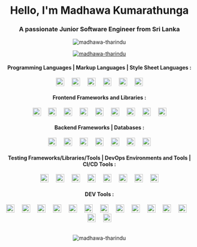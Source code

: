 <h1 align="center">Hello, I'm Madhawa Kumarathunga</h1>
<h3 align="center">A passionate Junior Software Engineer from Sri Lanka</h3>

<p align="center"> <img src="https://komarev.com/ghpvc/?username=madhawa-tharindu&label=Profile%20views&color=0e75b6&style=flat" alt="madhawa-tharindu" /> </p>

<p align="center"> <a href="https://github.com/ryo-ma/github-profile-trophy"><img src="https://github-profile-trophy.vercel.app/?username=madhawa-tharindu" alt="madhawa-tharindu" /></a> </p>

<p align="center">
</p>

<h4 align="center">Programming Languages | Markup Languages | Style Sheet Languages :</h4>
<div align="center">
  <img src="https://skillicons.dev/icons?i=java" height="22" alt="java logo"  />
  <img width="12" />
  <img src="https://skillicons.dev/icons?i=js" height="22" alt="javascript logo"  />
  <img width="12" />
  <img src="https://cdn.jsdelivr.net/gh/devicons/devicon/icons/typescript/typescript-original.svg" height="22" alt="typescript logo"  />
  <img width="12" />
  <img src="https://skillicons.dev/icons?i=py" height="22" alt="python logo"  />
  <img width="12" />
  <img src="https://skillicons.dev/icons?i=html" height="22" alt="html5 logo"  />
  <img width="12" />
  <img src="https://skillicons.dev/icons?i=css" height="22" alt="css3 logo"  />
</div>

<h4 align="center">Frontend Frameworks and Libraries :</h4>

<div align="center">
  <img src="https://skillicons.dev/icons?i=react" height="22" alt="react logo"  />
  <img width="12" />
  <img src="https://skillicons.dev/icons?i=nextjs" height="22" alt="nextjs logo"  />
  <img width="12" />
  <img src="https://skillicons.dev/icons?i=tailwind" height="22" alt="tailwindcss logo"  />
  <img width="12" />
  <img src="https://skillicons.dev/icons?i=materialui" height="22" alt="materialui logo"  />
  <img width="12" />
  <img src="https://cdn.jsdelivr.net/gh/devicons/devicon/icons/bootstrap/bootstrap-original.svg" height="22" alt="bootstrap logo"  />
  <img width="12" />
  <img src="https://skillicons.dev/icons?i=sass" height="22" alt="sass logo"  />
  <img width="12" />
  <img src="https://skillicons.dev/icons?i=vue" height="22" alt="vuejs logo"  />
  <img width="12" />
  <img src="https://cdn.jsdelivr.net/gh/devicons/devicon/icons/vuetify/vuetify-original.svg" height="22" alt="vuetify logo"  />
  <img width="12" />
  <img src="https://cdn.jsdelivr.net/gh/devicons/devicon/icons/angularjs/angularjs-original.svg" height="22" alt="angularjs logo"  />
</div>

<h4 align="center">Backend Frameworks | Databases :</h4>

<div align="center">
  <img src="https://skillicons.dev/icons?i=nodejs" height="22" alt="nodejs logo"  />
  <img width="12" />
  <img src="https://skillicons.dev/icons?i=express" height="22" alt="express logo"  />
  <img width="12" />
  <img src="https://skillicons.dev/icons?i=spring" height="22" alt="spring logo"  />
  <img width="12" />
  <img src="https://skillicons.dev/icons?i=flask" height="22" alt="flask logo"  />
  <img width="12" />
  <img src="https://skillicons.dev/icons?i=mysql" height="22" alt="mysql logo"  />
  <img width="12" />
  <img src="https://cdn.simpleicons.org/oracle/F80000" height="22" alt="oracle logo"  />
  <img width="12" />
  <img src="https://skillicons.dev/icons?i=mongodb" height="22" alt="mongodb logo"  />
</div>

<h4 align="center">Testing Frameworks/Libraries/Tools | DevOps Environments and Tools | CI/CD Tools :</h4>

<div align="center">
  <img src="https://skillicons.dev/icons?i=selenium" height="22" alt="selenium logo"  />
  <img width="12" />
  <img src="https://skillicons.dev/icons?i=jest" height="22" alt="jest logo"  />
  <img width="12" />
  <img src="https://cdn.jsdelivr.net/gh/devicons/devicon/icons/karma/karma-original.svg" height="22" alt="karma logo"  />
  <img width="12" />
  <img src="https://skillicons.dev/icons?i=aws" height="22" alt="amazonwebservices logo"  />
  <img width="12" />
  <img src="https://cdn.jsdelivr.net/gh/devicons/devicon/icons/oracle/oracle-original.svg" height="22" alt="oracle logo"  />
  <img width="12" />
  <img src="https://skillicons.dev/icons?i=docker" height="22" alt="docker logo"  />
  <img width="12" />
  <img src="https://skillicons.dev/icons?i=kubernetes" height="22" alt="kubernetes logo"  />
  <img width="12" />
  <img src="https://skillicons.dev/icons?i=jenkins" height="22" alt="jenkins logo"  />
</div>

<h4 align="center">DEV Tools :</h4>

<div align="center">
  <img src="https://skillicons.dev/icons?i=github" height="22" alt="github logo"  />
  <img width="12" />
  <img src="https://skillicons.dev/icons?i=gitlab" height="22" alt="gitlab logo"  />
  <img width="12" />
  <img src="https://skillicons.dev/icons?i=vscode" height="22" alt="vscode logo"  />
  <img width="12" />
  <img src="https://skillicons.dev/icons?i=visualstudio" height="22" alt="visualstudio logo"  />
  <img width="12" />
  <img src="https://skillicons.dev/icons?i=idea" height="22" alt="intellijidea logo"  />
  <img width="12" />
  <img src="https://cdn.simpleicons.org/postman/FF6C37" height="22" alt="postman logo"  />
  <img width="12" />
  <img src="https://skillicons.dev/icons?i=linux" height="22" alt="linux logo"  />
  <img width="12" />
  <img src="https://cdn.simpleicons.org/nginx/009639" height="22" alt="nginx logo"  />
  <img width="12" />
  <img src="https://cdn.simpleicons.org/netlify/00C7B7" height="22" alt="netlify logo"  />
  <img width="12" />
  <img src="https://cdn.simpleicons.org/jira/0052CC" height="22" alt="jira logo"  />
  <img width="12" />
  <img src="https://skillicons.dev/icons?i=figma" height="22" alt="figma logo"  />
  <img width="12" />
  <img src="https://cdn.simpleicons.org/wordpress/21759B" height="22" alt="wordpress logo"  />
  <img width="12" />
  <img src="https://cdn.simpleicons.org/anaconda/44A833" height="22" alt="anaconda logo"  />
  <img width="12" />
  <img src="https://cdn.simpleicons.org/jupyter/F37626" height="22" alt="jupyter logo"  />
</div>


<br />



<div align="center">
<p><img align="center" src="https://github-readme-streak-stats.herokuapp.com/?user=madhawa-tharindu&" alt="madhawa-tharindu" /></p>
</div>


<br clear="both">
<!-- <div align="center">
<picture>
  <source media="(prefers-color-scheme: dark)" srcset="github-snake-dark.svg" />
  <source media="(prefers-color-scheme: light)" srcset="github-snake.svg" />
  <img alt="github-snake" src="github-snake.svg" />
</picture>
</div> -->


